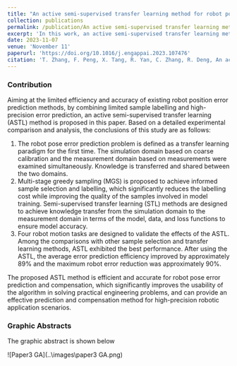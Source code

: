 ```yaml
---
title: "An active semi-supervised transfer learning method for robot pose error prediction and compensation"
collection: publications
permalink: /publication/An active semi-supervised transfer learning method for robot pose error prediction and compensation
excerpt: 'In this work, an active semi-supervised transfer learning method (ASTL) is proposed for accurate and efficient prediction and compensation of robot pose error by integrating the multi-stage greedy sampling (MGS) and the semi-supervised transfer learning (STL). The robot pose error prediction problem is defined as a transfer learning paradigm for the first time in this work, where theoretical knowledge of pose error distribution is embedded into the simulation domain through coarse calibration and a few samples are selected and measured by the MGS to form the high precision measurement domain. The knowledge of the simulation domain is transferred to the measurement domain in the form of model, data, and loss function by the proposed semi- supervised transfer learning (STL), which achieves a high accuracy of pose error prediction. The performance of ASTL was compared with other sample selection strategies and prediction algorithms on the four tasks constructed (POINTS, LINE, CURVE and SURFACE). The results show the accurate and efficient performance of ASTL, which is meaningful for future robotic high-precision applications.'
date: 2023-11-07
venue: 'November 11'
paperurl: 'https://doi.org/10.1016/j.engappai.2023.107476'
citation: 'T. Zhang, F. Peng, X. Tang, R. Yan, C. Zhang, R. Deng, An active semi-supervised transfer learning method for robot pose error prediction and compensation, Eng. Appl. Artif. Intell., 128 (2024) 107476, https://doi.org/10.1016/j.engappai.2023.107476.'
---
```


### Contribution

Aiming at the limited efficiency and accuracy of existing robot position error prediction methods, by combining limited sample labelling and high-precision error prediction, an active semi-supervised transfer learning (ASTL) method is proposed in this paper. Based on a detailed experimental comparison and analysis, the conclusions of this study are as follows:

1. The robot pose error prediction problem is defined as a transfer learning paradigm for the first time. The simulation domain based on coarse calibration and the measurement domain based on measurements were examined simultaneously. Knowledge is transferred and shared between the two domains.
2. Multi-stage greedy sampling (MGS) is proposed to achieve informed sample selection and labelling, which significantly reduces the labelling cost while improving the quality of the samples involved in model training. Semi-supervised transfer learning (STL) methods are designed to achieve knowledge transfer from the simulation domain to the measurement domain in terms of the model, data, and loss functions to ensure model accuracy.
3. Four robot motion tasks are designed to validate the effects of the ASTL. Among the comparisons with other sample selection and transfer learning methods, ASTL exhibited the best performance. After using the ASTL, the average error prediction efficiency improved by approximately 89% and the maximum robot error reduction was approximately 90%.

The proposed ASTL method is efficient and accurate for robot pose error prediction and compensation, which significantly improves the usability of the algorithm in solving practical engineering problems, and can provide an effective prediction and compensation method for high-precision robotic application scenarios.

### Graphic Abstracts

The graphic abstract is shown below

![Paper3 GA](..\images\paper3 GA.png)

